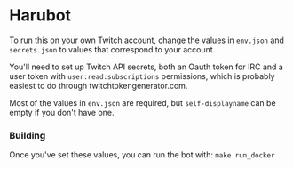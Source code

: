 # Harubot
To run this on your own Twitch account, change the values in `env.json` and `secrets.json` to values that correspond to your account.

You'll need to set up Twitch API secrets, both an Oauth token for IRC and a user token with `user:read:subscriptions` permissions, which is probably easiest to do through twitchtokengenerator.com.

Most of the values in `env.json` are required, but `self-displayname` can be empty if you don't have one.

### Building
Once you've set these values, you can run the bot with:
`make run_docker`